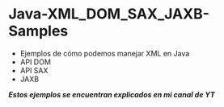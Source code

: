 # Java-XML_DOM_SAX_JAXB-Samples

- Ejemplos de cómo podemos manejar XML en Java
- API DOM
- API SAX
- JAXB

***Estos ejemplos se encuentran explicados en mi canal de YT***
